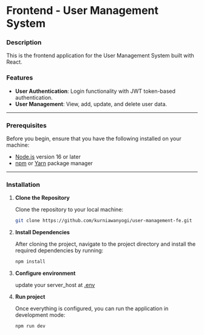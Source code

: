 # Frontend - User Management System

### Description
This is the frontend application for the User Management System built with React.

### Features
- **User Authentication**: Login functionality with JWT token-based authentication.
- **User Management**: View, add, update, and delete user data.

---

### Prerequisites

Before you begin, ensure that you have the following installed on your machine:

- [Node.js](https://nodejs.org/en/) version 16 or later
- [npm](https://www.npmjs.com/) or [Yarn](https://yarnpkg.com/) package manager

---

### Installation

1. **Clone the Repository**

   Clone the repository to your local machine:

   ```bash
   git clone https://github.com/kurniawanyogi/user-management-fe.git
   ```

2. **Install Dependencies**

   After cloning the project, navigate to the project directory and install the required dependencies by running:
   ```bash
   npm install
   ```
   
3. **Configure environment**
   
   update your server_host at [.env](.env)


4. **Run project**

   Once everything is configured, you can run the application in development mode:
   ```bash
   npm run dev
   ```